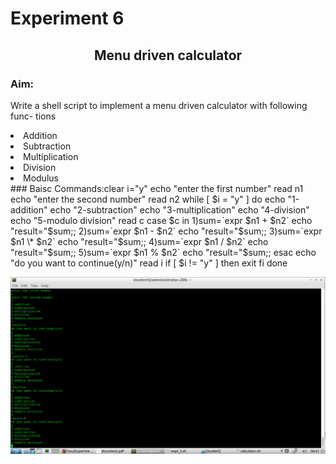 # <Text align="center">Experiment 6 </Textext>
## <center>Menu driven calculator</center>
### Aim:
Write a shell script to implement a menu driven calculator with following func-
tions
<li>Addition</li>
<li>Subtraction</li>
<li>Multiplication</li>
<li>Division</li>
<li>Modulus</li>
### Baisc Commands:clear
i="y"
echo "enter the first number"
read n1
echo "enter the second number"
read n2
while [ $i = "y" ]
do
echo "1-addition"
echo "2-subtraction"
echo "3-multiplication"
echo "4-division"
echo "5-modulo division"
read c
case $c in
1)sum=`expr $n1 + $n2`
echo "result="$sum;;
2)sum=`expr $n1 - $n2`
echo "result="$sum;;
3)sum=`expr $n1 \* $n2`
echo "result="$sum;;
4)sum=`expr $n1 / $n2`
echo "result="$sum;;
5)sum=`expr $n1 % $n2`
echo "result="$sum;;
esac
echo "do you want to continue(y/n)"
read i
if [ $i != "y" ]
then
exit
fi
done

![](https://raw.githubusercontent.com/sreejiths1979/foss/master/calculator.png)
